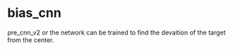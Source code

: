 # bias_cnn
pre_cnn_v2 or the network can be trained to find the devaition of the target from the center. 
